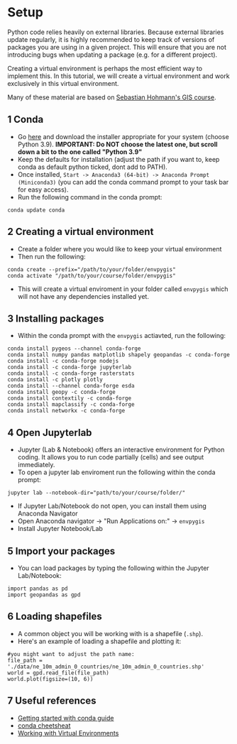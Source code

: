 # Setup

Python code relies heavily on external libraries. Because external libraries update regularly, it is highly recommended to keep track of versions of packages you are using in a given project. This will ensure that you are not introducing bugs when updating a package (e.g. for a different project). 

Creating a virtual environment is perhaps the most efficient way to implement this. In this tutorial, we will create a virtual environment and work exclusively in this virtual environment. 

Many of these material are based on [Sebastian Hohmann's GIS course](https://github.com/sebastianhohmann/gis_course). 

## 1 Conda
- Go [here](https://docs.conda.io/en/latest/miniconda.html) and download the installer appropriate for your system (choose Python 3.9). **IMPORTANT: Do NOT choose the latest one, but scroll down a bit to the one called "Python 3.9"**
- Keep the defaults for installation (adjust the path if you want to, keep conda as default python ticked, dont add to PATH).
- Once installed, `Start -> Anaconda3 (64-bit) -> Anaconda Prompt (Miniconda3)` (you can add the conda command prompt to your task bar for easy access).
- Run the following command in the conda prompt:

```
conda update conda
```

## 2 Creating a virtual environment
- Create a folder where you would like to keep your virtual environment
- Then run the following:

```
conda create --prefix="/path/to/your/folder/envpygis"
conda activate "/path/to/your/course/folder/envpygis"
```

- This will create a virtual enviroment in your folder called `envpygis` which will not have any dependencies installed yet.

## 3 Installing packages
- Within the conda prompt with the `envpygis` actiavted, run the following:

```
conda install pygeos --channel conda-forge
conda install numpy pandas matplotlib shapely geopandas -c conda-forge
conda install -c conda-forge nodejs
conda install -c conda-forge jupyterlab
conda install -c conda-forge rasterstats
conda install -c plotly plotly 
conda install --channel conda-forge esda
conda install geopy -c conda-forge
conda install contextily -c conda-forge
conda install mapclassify -c conda-forge
conda install networkx -c conda-forge
```

## 4 Open Jupyterlab
- Jupyter (Lab & Notebook) offers an interactive environment for Python coding. It allows you to run code partially (cells) and see output immediately.
- To open a jupyter lab enviroment run the following within the conda prompt:

```
jupyter lab --notebook-dir="path/to/your/course/folder/"
```
- If Jupyter Lab/Notebook do not open, you can install them using Anaconda Navigator
- Open Anaconda navigator -> "Run Applications on:" -> `envpygis`
- Install Jupyter Notebook/Lab

## 5 Import your packages
- You can load packages by typing the following within the Jupyter Lab/Notebook:

```
import pandas as pd
import geopandas as gpd
```

## 6 Loading shapefiles
- A common object you will be working with is a shapefile (`.shp`).
- Here's an example of loading a shapefile and plotting it:

```
#you might want to adjust the path name:
file_path = './data/ne_10m_admin_0_countries/ne_10m_admin_0_countries.shp' 
world = gpd.read_file(file_path)
world.plot(figsize=(10, 6))
```

## 7 Useful references
- [Getting started with conda guide](https://docs.conda.io/projects/conda/en/latest/user-guide/getting-started.html)
- [conda cheetsheat](https://docs.conda.io/projects/conda/en/4.6.0/_downloads/52a95608c49671267e40c689e0bc00ca/conda-cheatsheet.pdf)
- [Working with Virtual Environments](https://realpython.com/python-virtual-environments-a-primer/)